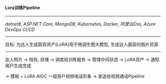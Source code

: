 ﻿#### Lora训练Pipeline

---

<dotnet>*dotnet8, ASP.NET Core, MongoDB, Kubernetes, Docker, 阿里云Oss, Azure DevOps CI/CD*</dotnet> 

---

目标: 为达人生成面容资产(LoRA)用于微调生图大模型, 生成达人面容的图片资源.

---

达人照片 -> 校验, 存储 -> 调度给训练服务 -> 管理中间状态 -> LoRA资产 -> 通知用户生成完成

-> 模板 + LoRA AIGC 一组用户视频电话形象 -> 发送给视频通话Pipeline



